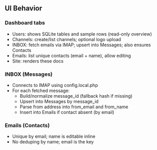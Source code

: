 ## UI Behavior

### Dashboard tabs
- Users: shows SQLite tables and sample rows (read-only overview)
- Channels: create/list channels; optional logo upload
- INBOX: fetch emails via IMAP; upsert into Messages; also ensures Contacts
- Emails: list unique contacts (email + name), allow editing
- Site: renders these docs

### INBOX (Messages)
- Connects to IMAP using config.local.php
- For each fetched message:
  - Build/normalize message_id (fallback hash if missing)
  - Upsert into Messages by message_id
  - Parse from address into from_email and from_name
  - Insert into Emails if contact absent (by email)

### Emails (Contacts)
- Unique by email; name is editable inline
- No deduping by name; email is the key


